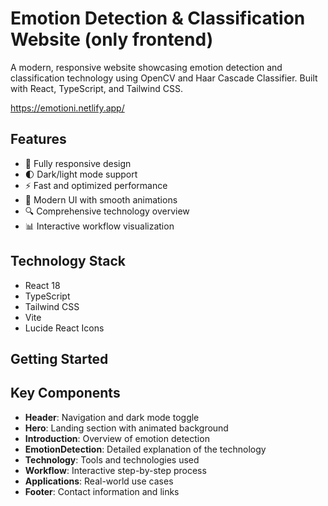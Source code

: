 # Emotion Detection & Classification Website (only frontend)

A modern, responsive website showcasing emotion detection and classification technology using OpenCV and Haar Cascade Classifier. Built with React, TypeScript, and Tailwind CSS.

https://emotioni.netlify.app/

## Features

- 📱 Fully responsive design
- 🌓 Dark/light mode support
- ⚡ Fast and optimized performance
- 🎨 Modern UI with smooth animations
- 🔍 Comprehensive technology overview
- 📊 Interactive workflow visualization

## Technology Stack

- React 18
- TypeScript
- Tailwind CSS
- Vite
- Lucide React Icons

## Getting Started



## Key Components

- **Header**: Navigation and dark mode toggle
- **Hero**: Landing section with animated background
- **Introduction**: Overview of emotion detection
- **EmotionDetection**: Detailed explanation of the technology
- **Technology**: Tools and technologies used
- **Workflow**: Interactive step-by-step process
- **Applications**: Real-world use cases
- **Footer**: Contact information and links
